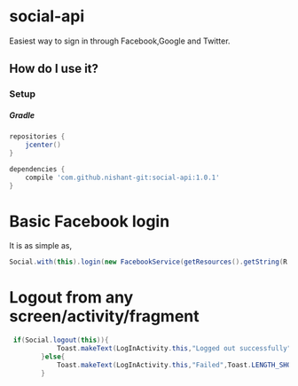 # social-api

Easiest way to sign in through Facebook,Google and Twitter.

How do I use it?
---

### Setup

##### Gradle
```groovy
repositories {
    jcenter()
}

dependencies {
    compile 'com.github.nishant-git:social-api:1.0.1'
}
```

# Basic Facebook login
It is as simple as,

```java
Social.with(this).login(new FacebookService(getResources().getString(R.string.facebook_app_id)));
```
# Logout from any screen/activity/fragment 
```java
 if(Social.logout(this)){
            Toast.makeText(LogInActivity.this,"Logged out successfully",Toast.LENGTH_SHORT).show();
        }else{
            Toast.makeText(LogInActivity.this,"Failed",Toast.LENGTH_SHORT).show();
        }
```
